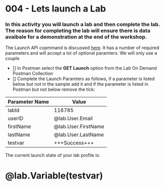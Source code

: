 # 004 - Lets launch a Lab

### In this activity you will launch a lab and then complete the lab.  The reason for completing the lab will ensure there is data avaibale for a demonstration at the end of the workshop.

The Launch API copmmand is discussed [here](https://docs.skillable.com/lod/lod-api/lod-api-launch.md).  It has a number of required parameters and will accept a lot of optional paramters.  We will only use a couple

- [] In Postman select the **GET Launch** option from the Lab On Demand Postman Collection
- [] Complete the Launch Paramters as follows, if a parameter is listed below but not in the sample add it and if the parameter is listed in Postman but not below remove the tick:

| Parameter Name | Value |
| ------ | ------|
| labId | 116785 |
| userID | @lab.User.Email |
| firstName | @lab.User.FirstName |
| lastName | @lab.User.LastName |
| testvar | +++Success+++ |


The current launch state of your lab profile is:

# @lab.Variable(testvar)
